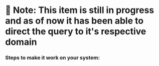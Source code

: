 # 🔴 Note: This item is still in progress and as of now it has been able to direct the query to it's respective domain 
### Steps to make it work on your system:

